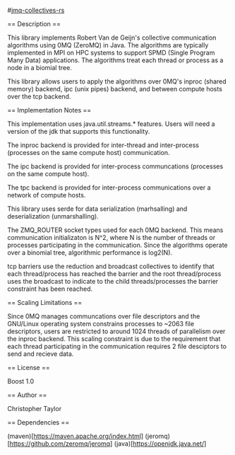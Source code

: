 #[jmq-collectives-rs](htpps://github.com/ct-clmsn/jmq-collectives)

== Description ==

This library implements Robert Van de Geijn's collective communication
algorithms using 0MQ (ZeroMQ) in Java. The algorithms are typically
implemented in MPI on HPC systems to support SPMD (Single Program
Many Data) applications. The algorithms treat each thread or process
as a node in a biomial tree.

This library allows users to apply the algorithms over 0MQ's
inproc (shared memory) backend, ipc (unix pipes) backend, and between
compute hosts over the tcp backend.

== Implementation Notes ==

This implementation uses java.util.streams.* features. Users will
need a version of the jdk that supports this functionality.

The inproc backend is provided for inter-thread and inter-process
(processes on the same compute host) communication.

The ipc backend is provided for inter-process communcations
(processes on the same compute host).

The tpc backend is provided for inter-process communications
over a network of compute hosts.

This library uses serde for data serialization (marhsalling) and
deserialization (unmarshalling).

The ZMQ_ROUTER socket types used for each 0MQ backend. This means
communication initializaton is N^2, where N is the number of
threads or processes participating in the communication. Since
the algorithms operate over a binomial tree, algorithmic performance
is log2(N).

tcp barriers use the reduction and broadcast collectives to identify
that each thread/process has reached the barrier and the root
thread/process uses the broadcast to indicate to the child
threads/processes the barrier constraint has been reached.

== Scaling Limitations ==

Since 0MQ manages communcations over file descriptors and the
GNU/Linux operating system constrains processes to ~2063 file
descriptors, users are restricted to around 1024 threads of
parallelism over the inproc backend. This scaling constraint
is due to the requirement that each thread participating in
the communication requires 2 file desciptors to send and recieve
data.

== License ==

Boost 1.0

== Author ==

Christopher Taylor

== Dependencies ==

(maven)[https://maven.apache.org/index.html]
(jeromq)[https://github.com/zeromq/jeromq]
(java)[https://openjdk.java.net/]
